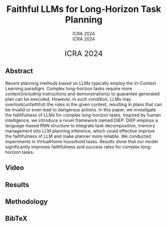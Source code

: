<h1 align="center"> Faithful LLMs for Long-Horizon Task Planning </h1>

<div align='center'>
  <style="font-size:"2"; "> ICRA 2024 </font>
</div>

<div align='center'; style="font:12px; bolder '微软雅黑';">
  ICRA 2024
</div>

<p align='center'; style="font-size:24px; "> ICRA 2024 </p>

## Abstract
Recent planning methods based on LLMs typically employ the In-Context Learning paradigm. Complex long-horizon tasks require more context(including instructions and demonstrations) to guarantee generated plan can be executed. However, in such condition, LLMs may overlook(unfaithful) the rules in the given context, resulting in plans that can be invalid or even lead to dangerous actions. In this paper, we investigate the faithfulness of LLMs for complex long-horizon tasks. Inspired by human intelligence, we introduce a novel framework named DiEP. DiEP employs a language-based RNN structure to integrate task decomposition, memory management into LLM planning inference, which could effective improve the faithfulness of LLM and make planner more reliable. We conducted experiments in VirtualHome household tasks. Results show that our model significantly improves faithfulness and success rates for complex long-horizon tasks.

## Video

## Results

## Methodology

## BibTeX
